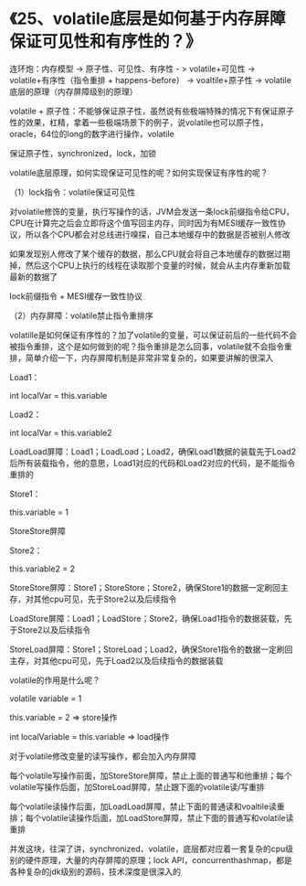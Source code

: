# 《25、volatile底层是如何基于内存屏障保证可见性和有序性的？》
连环炮：内存模型 -> 原子性、可见性、有序性 - > volatile+可见性 -> volatile+有序性（指令重排 + happens-before） -> voaltile+原子性 -> volatile底层的原理（内存屏障级别的原理）

 

volatile + 原子性：不能够保证原子性，虽然说有些极端特殊的情况下有保证原子性的效果，杠精，拿着一些极端场景下的例子，说volatile也可以原子性，oracle，64位的long的数字进行操作，volatile

 

保证原子性，synchronized，lock，加锁

 

volatile底层原理，如何实现保证可见性的呢？如何实现保证有序性的呢？

 

（1）lock指令：volatile保证可见性

 

对volatile修饰的变量，执行写操作的话，JVM会发送一条lock前缀指令给CPU，CPU在计算完之后会立即将这个值写回主内存，同时因为有MESI缓存一致性协议，所以各个CPU都会对总线进行嗅探，自己本地缓存中的数据是否被别人修改

 

如果发现别人修改了某个缓存的数据，那么CPU就会将自己本地缓存的数据过期掉，然后这个CPU上执行的线程在读取那个变量的时候，就会从主内存重新加载最新的数据了

 

lock前缀指令 + MESI缓存一致性协议

 

（2）内存屏障：volatile禁止指令重排序

 

volatille是如何保证有序性的？加了volatile的变量，可以保证前后的一些代码不会被指令重排，这个是如何做到的呢？指令重排是怎么回事，volatile就不会指令重排，简单介绍一下，内存屏障机制是非常非常复杂的，如果要讲解的很深入

 

Load1：

int localVar = this.variable

Load2：

int localVar = this.variable2

 

LoadLoad屏障：Load1；LoadLoad；Load2，确保Load1数据的装载先于Load2后所有装载指令，他的意思，Load1对应的代码和Load2对应的代码，是不能指令重排的

 

Store1：

this.variable = 1

StoreStore屏障

Store2：

this.variable2 = 2

 

StoreStore屏障：Store1；StoreStore；Store2，确保Store1的数据一定刷回主存，对其他cpu可见，先于Store2以及后续指令

 

LoadStore屏障：Load1；LoadStore；Store2，确保Load1指令的数据装载，先于Store2以及后续指令

 

StoreLoad屏障：Store1；StoreLoad；Load2，确保Store1指令的数据一定刷回主存，对其他cpu可见，先于Load2以及后续指令的数据装载

 

volatile的作用是什么呢？

 

volatile variable = 1

this.variable = 2 => store操作

int localVariable = this.variable => load操作

 

对于volatile修改变量的读写操作，都会加入内存屏障

 

每个volatile写操作前面，加StoreStore屏障，禁止上面的普通写和他重排；每个volatile写操作后面，加StoreLoad屏障，禁止跟下面的volatile读/写重排

 

每个volatile读操作后面，加LoadLoad屏障，禁止下面的普通读和voaltile读重排；每个volatile读操作后面，加LoadStore屏障，禁止下面的普通写和volatile读重排

 

并发这块，往深了讲，synchronized、volatile，底层都对应着一套复杂的cpu级别的硬件原理，大量的内存屏障的原理；lock API，concurrenthashmap，都是各种复杂的jdk级别的源码，技术深度是很深入的